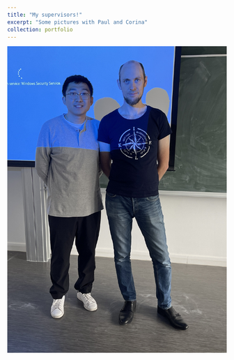 ```yaml
---
title: "My supervisors!"
excerpt: "Some pictures with Paul and Corina"
collection: portfolio
---
```


<img src='/images/IMG_0446.jpg'>

